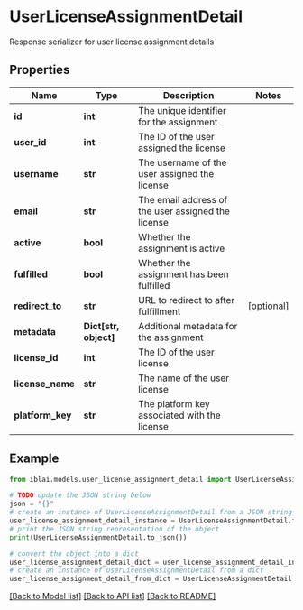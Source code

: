 # UserLicenseAssignmentDetail

Response serializer for user license assignment details

## Properties

Name | Type | Description | Notes
------------ | ------------- | ------------- | -------------
**id** | **int** | The unique identifier for the assignment | 
**user_id** | **int** | The ID of the user assigned the license | 
**username** | **str** | The username of the user assigned the license | 
**email** | **str** | The email address of the user assigned the license | 
**active** | **bool** | Whether the assignment is active | 
**fulfilled** | **bool** | Whether the assignment has been fulfilled | 
**redirect_to** | **str** | URL to redirect to after fulfillment | [optional] 
**metadata** | **Dict[str, object]** | Additional metadata for the assignment | 
**license_id** | **int** | The ID of the user license | 
**license_name** | **str** | The name of the user license | 
**platform_key** | **str** | The platform key associated with the license | 

## Example

```python
from iblai.models.user_license_assignment_detail import UserLicenseAssignmentDetail

# TODO update the JSON string below
json = "{}"
# create an instance of UserLicenseAssignmentDetail from a JSON string
user_license_assignment_detail_instance = UserLicenseAssignmentDetail.from_json(json)
# print the JSON string representation of the object
print(UserLicenseAssignmentDetail.to_json())

# convert the object into a dict
user_license_assignment_detail_dict = user_license_assignment_detail_instance.to_dict()
# create an instance of UserLicenseAssignmentDetail from a dict
user_license_assignment_detail_from_dict = UserLicenseAssignmentDetail.from_dict(user_license_assignment_detail_dict)
```
[[Back to Model list]](../README.md#documentation-for-models) [[Back to API list]](../README.md#documentation-for-api-endpoints) [[Back to README]](../README.md)


